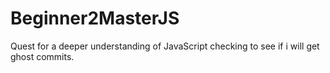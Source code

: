 # Beginner2MasterJS
Quest for a deeper understanding of JavaScript
checking to see if i will get ghost commits.